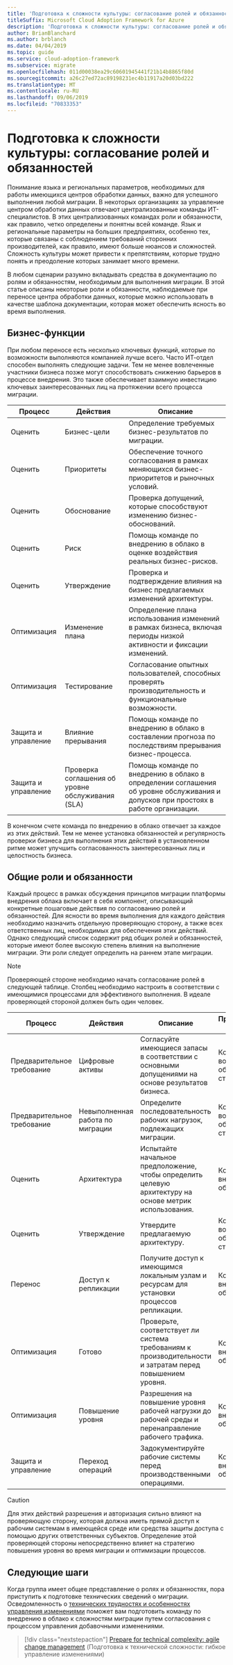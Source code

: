 ```yaml
---
title: 'Подготовка к сложности культуры: согласование ролей и обязанностей'
titleSuffix: Microsoft Cloud Adoption Framework for Azure
description: 'Подготовка к сложности культуры: согласование ролей и обязанностей.'
author: BrianBlanchard
ms.author: brblanch
ms.date: 04/04/2019
ms.topic: guide
ms.service: cloud-adoption-framework
ms.subservice: migrate
ms.openlocfilehash: 011d00038ea29c60601945441f21b14b8865f80d
ms.sourcegitcommit: a26c27ed72ac89198231ec4b11917a20d03bd222
ms.translationtype: MT
ms.contentlocale: ru-RU
ms.lasthandoff: 09/06/2019
ms.locfileid: "70833353"
---
```

# <a name="prepare-for-cultural-complexity-aligning-roles-and-responsibilities"></a>Подготовка к сложности культуры: согласование ролей и обязанностей

Понимание языка и региональных параметров, необходимых для работы имеющихся центров обработки данных, важно для успешного выполнения любой миграции. В некоторых организациях за управление центром обработки данных отвечают централизованные команды ИТ-специалистов. В этих централизованных командах роли и обязанности, как правило, четко определены и понятны всей команде. Язык и региональные параметры на больших предприятиях, особенно тех, которые связаны с соблюдением требований сторонних производителей, как правило, имеют больше нюансов и сложностей. Сложность культуры может привести к препятствиям, которые трудно понять и преодоление которых занимает много времени.

В любом сценарии разумно вкладывать средства в документацию по ролям и обязанностям, необходимым для выполнения миграции. В этой статье описаны некоторые роли и обязанности, наблюдаемые при переносе центра обработки данных, которые можно использовать в качестве шаблона документации, которая может обеспечить ясность во время выполнения.

## <a name="business-functions"></a>Бизнес-функции

При любом переносе есть несколько ключевых функций, которые по возможности выполняются компанией лучше всего. Часто ИТ-отдел способен выполнять следующие задачи. Тем не менее вовлеченные участники бизнеса позже могут способствовать снижению барьеров в процессе внедрения. Это также обеспечивает взаимную инвестицию ключевых заинтересованных лиц на протяжении всего процесса миграции.

| Процесс | Действия | Описание |
|---------|---------|---------|
| Оценить | Бизнес-цели | Определение требуемых бизнес-результатов по миграции. |
| Оценить | Приоритеты | Обеспечение точного согласования в рамках меняющихся бизнес-приоритетов и рыночных условий. |
| Оценить | Обоснование | Проверка допущений, которые способствуют изменению бизнес-обоснований. |
| Оценить | Риск | Помощь команде по внедрению в облако в оценке воздействия реальных бизнес-рисков. |
| Оценить | Утверждение | Проверка и подтверждение влияния на бизнес предлагаемых изменений архитектуры. |
| Оптимизация | Изменение плана | Определение плана использования изменений в рамках бизнеса, включая периоды низкой активности и фиксации изменений. |
| Оптимизация | Тестирование | Согласование опытных пользователей, способных проверять производительность и функциональные возможности. |
| Защита и управление | Влияние прерывания | Помощь команде по внедрению в облако в составлении прогноза по последствиям прерывания бизнес-процесса. |
| Защита и управление | Проверка соглашения об уровне обслуживания (SLA) | Помощь команде по внедрению в облако в определении соглашения об уровне обслуживания и допусков при простоях в работе организации. |

В конечном счете команда по внедрению в облако отвечает за каждое из этих действий. Тем не менее установка обязанностей и регулярность проверки бизнеса для выполнения этих действий в установленном ритме может улучшить согласованность заинтересованных лиц и целостность бизнеса.

## <a name="common-roles-and-responsibilities"></a>Общие роли и обязанности

Каждый процесс в рамках обсуждения принципов миграции платформы внедрения облака включает в себя компонент, описывающий конкретные пошаговые действия по согласованию ролей и обязанностей. Для ясности во время выполнения для каждого действия необходимо назначить отдельную проверяющую сторону, а также всех ответственных лиц, необходимых для обеспечения этих действий. Однако следующий список содержит ряд общих ролей и обязанностей, которые имеют более высокую степень влияния на выполнение миграции. Эти роли следует определить на раннем этапе миграции.

> [!NOTE]
> Проверяющей стороне необходимо начать согласование ролей в следующей таблице. Столбец необходимо настроить в соответствии с имеющимися процессами для эффективного выполнения. В идеале проверяющей стороной должен быть один человек.

| Процесс | Действия | Описание | Проверяющая сторона |
|---------|---------|---------|---------|
| Предварительное требование | Цифровые активы | Согласуйте имеющиеся запасы в соответствии с основными допущениями на основе результатов бизнеса. | Команда по вопросам облачной стратегии |
| Предварительное требование | Невыполненная работа по миграции | Определите последовательность рабочих нагрузок, подлежащих миграции. | Команда по вопросам облачной стратегии |
| Оценить | Архитектура | Испытайте начальное предположение, чтобы определить целевую архитектуру на основе метрик использования. | Команда по внедрению в облако |
| Оценить | Утверждение | Утвердите предлагаемую архитектуру. | Команда по вопросам облачной стратегии |
| Перенос | Доступ к репликации | Получите доступ к имеющимся локальным узлам и ресурсам для установки процессов репликации. | Команда по внедрению в облако |
| Оптимизация | Готово | Проверьте, соответствует ли система требованиям к производительности и затратам перед повышением уровня. | Команда по внедрению в облако |
| Оптимизация | Повышение уровня | Разрешения на повышение уровня рабочей нагрузки до рабочей среды и перенаправление рабочего трафика. | Команда по внедрению в облако |
| Защита и управление | Переход операций | Задокументируйте рабочие системы перед производственными операциями. | Команда по внедрению в облако |

> [!CAUTION]
> Для этих действий разрешения и авторизация сильно влияют на проверяющую сторону, которая должна иметь прямой доступ к рабочим системам в имеющейся среде или средства защиты доступа с помощью других ответственных субъектов. Определение этой проверяющей стороны непосредственно влияет на стратегию повышения уровня во время миграции и оптимизации процессов.

## <a name="next-steps"></a>Следующие шаги

Когда группа имеет общее представление о ролях и обязанностях, пора приступить к подготовке технических сведений о миграции. Осведомленность о [технических трудностях и особенностях управления изменениями](./technical-complexity.md) поможет вам подготовить команду по внедрению в облако к сложностям миграции путем согласования с процессом управления добавочными изменениями.

> [!div class="nextstepaction"]
> [Prepare for technical complexity: agile change management](./technical-complexity.md) (Подготовка к технической сложности: гибкое управление изменениями)
